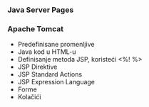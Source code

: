 ### Java Server Pages
### Apache Tomcat
- Predefinisane promenljive
- Java kod u HTML-u
- Definisanje metoda JSP, koristeći <%! %>
- JSP Direktive
- JSP Standard Actions
- JSP Expression Language
- Forme
- Kolačići

